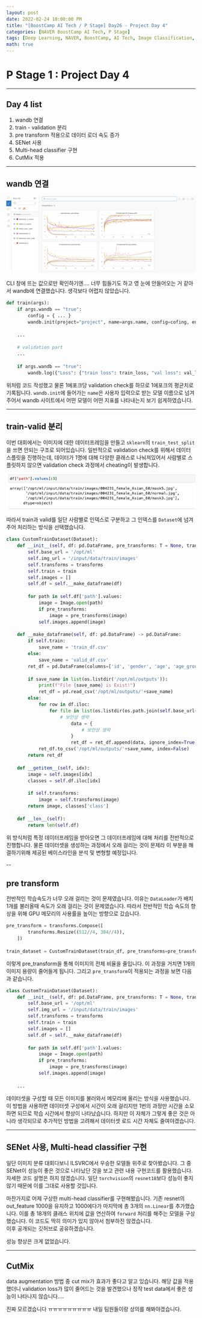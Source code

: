 ```yaml
---
layout: post
date: 2022-02-24 10:00:00 PM
title: "[BoostCamp AI Tech / P Stage] Day26 - Project Day 4"
categories: [NAVER BoostCamp AI Tech, P Stage]
tags: [Deep Learning, NAVER, BoostCamp, AI Tech, Image Classification, Project]
math: true
---
```


# P Stage 1 : Project Day 4

---

## Day 4 list

1. wandb 연결
2. train - validation 분리
3. pre transform 적용으로 데이터 로더 속도 증가
4. SENet 사용
5. Multi-head classifier 구현
6. CutMix 적용

---

## wandb 연결

![](/image/boostcamp/pstage/img_classify/wandb.png)

CLI 창에 뜨는 값으로만 확인하기엔.... 너무 힘들기도 하고 영 눈에 안들어오는 거 같아서 wandb에 연결했습니다. 생각보다 어렵지 않았습니다.

```python
def train(args):
    if args.wandb == "true":
        config = { ... }
        wandb.init(project="project", name=args.name, config=cofing, entity="entity")

    ...

    # validation part
    ...

    if args.wandb == "true":
        wandb.log({"Loss": {"train loss": train_loss, "val loss": val_loss},"F1 Score": {"train f1": train_f1, "val f1": val_f1}})
```

위처럼 코드 작성했고 물론 1에포크당 validation check를 하므로 1에포크의 평균치로 기록됩니다. `wandb.init`에 들어가는 `name`은 사용자 입력으로 받는 모델 이름으로 넘겨주어서 wandb 사이트에서 어떤 모델이 어떤 지표를 나타내는지 보기 쉽게하였습니다.

---

## train-valid 분리

이번 대회에서는 이미지에 대한 데이터프레임을 만들고 `sklearn`의 `train_test_split`을 쓰면 안되는 구조로 되어있습니다. 일반적으로 validation check를 위해서 데이터 스플릿을 진행하는데, 데이터가 1명에 대해 다양한 클래스로 나눠져있어서 사람별로 스플릿하지 않으면 validation check 과정에서 cheating이 발생합니다.

![](/image/boostcamp/pstage/img_classify/split.png)

따라서 train과 valid를 일단 사람별로 인덱스로 구분하고 그 인덱스를 `Dataset`에 넘겨주어 처리하는 방식을 선택했습니다.

```python
class CustomTrainDataset(Dataset):
    def __init__(self, df: pd.DataFrame, pre_transforms: T = None, transforms: T = None, train: bool = True):
        self.base_url = '/opt/ml'
        self.img_url = '/input/data/train/images'
        self.transforms = transforms
        self.train = train
        self.images = []
        self.df = self.__make_dataframe(df)

        for path in self.df['path'].values:
            image = Image.open(path)
            if pre_transforms:
                image = pre_transforms(image)
            self.images.append(image)

    def __make_dataframe(self, df: pd.DataFrame) -> pd.DataFrame:
        if self.train:
            save_name = 'train_df.csv'
        else:
            save_name = 'valid_df.csv'
        ret_df = pd.DataFrame(columns=['id', 'gender', 'age', 'age_group', 'mask', 'path', 'class'])

        if save_name in list(os.listdir('/opt/ml/outputs')):
            print(f"File {save_name} is Exist!")
            ret_df = pd.read_csv('/opt/ml/outputs/'+save_name)
        else:
            for row in df.iloc:
                for file in list(os.listdir(os.path.join(self.base_url+'/'+self.img_url, row.path))):
                    # 보안상 생략
                        data = {
                            # 보안상 생략
                        }
                        ret_df = ret_df.append(data, ignore_index=True)
            ret_df.to_csv('/opt/ml/outputs/'+save_name, index=False)
        return ret_df

    def __getitem__(self, idx):
        image = self.images[idx]
        classes = self.df.iloc[idx]

        if self.transforms:
            image = self.transforms(image)
        return image, classes['class']

    def __len__(self):
        return len(self.df)
```

위 방식처럼 특정 데이터프레임을 받아오면 그 데이터프레임에 대해 처리를 전반적으로 진행합니다. 물론 데이터셋을 생성하는 과정에서 오래 걸리는 것이 문제라 이 부분을 해결하기위해 제공된 베이스라인을 분석 및 변형할 예정입니다.

--

## pre transform

전반적인 학습속도가 너무 오래 걸리는 것이 문제였습니다. 이유는 `DataLoader`가 배치 1개를 불러올때 속도가 오래 걸리는 것이 문제였습니다. 따라서 전반적인 학습 속도의 향상을 위해 GPU 메모리의 사용률을 높이는 방향으로 갔습니다.

```python
pre_transform = transforms.Compose([
        transforms.Resize((512//4, 384//4)),
    ])

train_dataset = CustomTrainDataset(train_df, pre_transforms=pre_transform, transforms=transform, train=True)
```

이렇게 pre_transform을 통해 이미지의 전체 비율을 줄입니다. 이 과정을 거치면 1개의 이미지 용량이 줄어들게 됩니다. 그리고 `pre_transform`이 적용되는 과정을 보면 다음과 같습니다.

```python
class CustomTrainDataset(Dataset):
    def __init__(self, df: pd.DataFrame, pre_transforms: T = None, transforms: T = None, train: bool = True):
        self.base_url = '/opt/ml'
        self.img_url = '/input/data/train/images'
        self.transforms = transforms
        self.train = train
        self.images = []
        self.df = self.__make_dataframe(df)

        for path in self.df['path'].values:
            image = Image.open(path)
            if pre_transforms:
                image = pre_transforms(image)
            self.images.append(image)
    
    ...
```

데이터셋을 구성할 때 모든 이미지를 불러와서 메모리에 올리는 방식을 사용했습니다. 이 방법을 사용하면 데이터셋 구성에서 시간이 오래 걸리지만 1번의 과정만 시간을 소모하면 되므로 학습 시간에서 향상이 나타났습니다. 하지만 이 자체가 그렇게 좋은 것은 아니라 생각되므로 추가적인 방법을 고려해서 데이터셋 로드 시간 자체도 줄여야겠습니다.

---

## SENet 사용, Multi-head classifier 구현

일단 이미지 분류 대회다보니 ILSVRC에서 우승한 모델들 위주로 찾아봤습니다. 그 중 SENet이 성능이 좋은 것으로 나타났단 것을 보고 관련 내용 구현코드를 활용했습니다.  
자세한 코드 설명은 하지 않겠습니다. 일단 `torchvision`의 `resnet18`보다 성능이 좋지 않기 때문에 이를 그대로 사용할 것입니다.

마찬가지로 어제 구상한 multi-head classifier를 구현해봤습니다. 기존 resnet의 out_feature 1000을 유지하고 1000에다가 마지막에 총 3개의 `nn.Linear`를 추가했습니다. 이를 총 18개의 클래스 위치에 값을 연산하여 `forward` 처리를 해주는 모델을 구상했습니다. 이 코드도 딱히 의미가 있지 않아서 첨부하진 않겠습니다.  
이후 공개되는 깃허브로 공유하겠습니다.

성능 향상은 크게 없었습니다.

---

## CutMix

data augmentation 방법 중 cut mix가 효과가 좋다고 알고 있습니다. 해당 값을 적용했더니 validation loss가 많이 줄어드는 것을 발견했으나 정작 test data에서 좋은 성능이 나타나지 않습니다....

진짜 모르겠습니다 ㅠㅠㅠㅠㅠㅠㅠㅠㅠ 내일 팀원들이랑 상의를 해봐야겠습니다.
